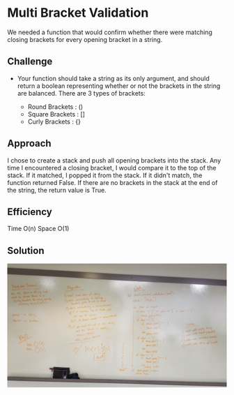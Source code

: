 # Multi Bracket Validation
We needed a function that would confirm whether there were matching closing brackets for every opening bracket in a string.

## Challenge
- Your function should take a string as its only argument, and should return a boolean representing whether or not the brackets in the string are balanced. There are 3 types of brackets:

    - Round Brackets : ()
    - Square Brackets : []
    - Curly Brackets : {}

## Approach
I chose to create a stack and push all opening brackets into the stack. Any time I encountered a closing bracket, I would compare it to the top of the stack. If it matched, I popped it from the stack. If it didn't match, the function returned False. If there are no brackets in the stack at the end of the string, the return value is True.

## Efficiency
Time O(n) Space O(1)

## Solution
![multi_bracket_verification image](../assets/multi_bracket_verification.jpg)